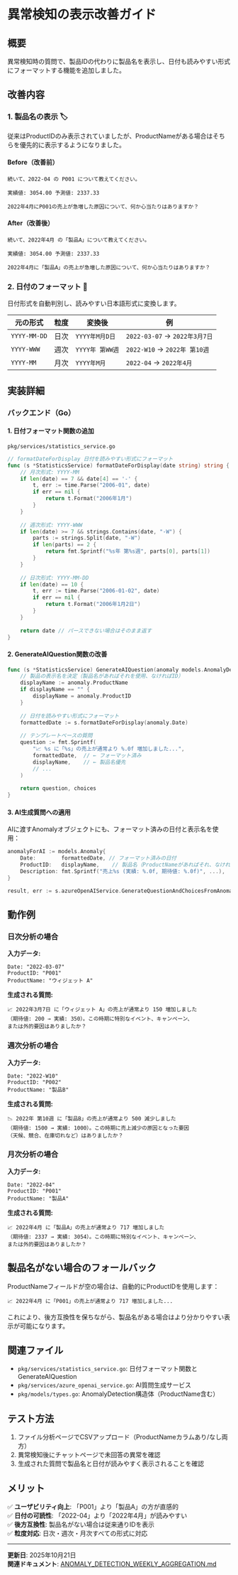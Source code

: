 # 異常検知の表示改善ガイド

## 概要
異常検知時の質問で、製品IDの代わりに製品名を表示し、日付も読みやすい形式にフォーマットする機能を追加しました。

## 改善内容

### 1. **製品名の表示** 🏷️
従来はProductIDのみ表示されていましたが、ProductNameがある場合はそちらを優先的に表示するようになりました。

#### Before（改善前）
```
続いて、2022-04 の P001 について教えてください。

実績値: 3054.00 予測値: 2337.33

2022年4月にP001の売上が急増した原因について、何か心当たりはありますか？
```

#### After（改善後）
```
続いて、2022年4月 の「製品A」について教えてください。

実績値: 3054.00 予測値: 2337.33

2022年4月に「製品A」の売上が急増した原因について、何か心当たりはありますか？
```

### 2. **日付のフォーマット** 📅

日付形式を自動判別し、読みやすい日本語形式に変換します。

| 元の形式 | 粒度 | 変換後 | 例 |
|---------|-----|--------|-----|
| `YYYY-MM-DD` | 日次 | `YYYY年M月D日` | `2022-03-07` → `2022年3月7日` |
| `YYYY-WWW` | 週次 | `YYYY年 第WW週` | `2022-W10` → `2022年 第10週` |
| `YYYY-MM` | 月次 | `YYYY年M月` | `2022-04` → `2022年4月` |

## 実装詳細

### バックエンド（Go）

#### 1. 日付フォーマット関数の追加
`pkg/services/statistics_service.go`

```go
// formatDateForDisplay 日付を読みやすい形式にフォーマット
func (s *StatisticsService) formatDateForDisplay(date string) string {
    // 月次形式: YYYY-MM
    if len(date) == 7 && date[4] == '-' {
        t, err := time.Parse("2006-01", date)
        if err == nil {
            return t.Format("2006年1月")
        }
    }
    
    // 週次形式: YYYY-WWW
    if len(date) >= 7 && strings.Contains(date, "-W") {
        parts := strings.Split(date, "-W")
        if len(parts) == 2 {
            return fmt.Sprintf("%s年 第%s週", parts[0], parts[1])
        }
    }
    
    // 日次形式: YYYY-MM-DD
    if len(date) == 10 {
        t, err := time.Parse("2006-01-02", date)
        if err == nil {
            return t.Format("2006年1月2日")
        }
    }
    
    return date // パースできない場合はそのまま返す
}
```

#### 2. GenerateAIQuestion関数の改善

```go
func (s *StatisticsService) GenerateAIQuestion(anomaly models.AnomalyDetection) (string, []string) {
    // 製品の表示名を決定（製品名があればそれを使用、なければID）
    displayName := anomaly.ProductName
    if displayName == "" {
        displayName = anomaly.ProductID
    }
    
    // 日付を読みやすい形式にフォーマット
    formattedDate := s.formatDateForDisplay(anomaly.Date)
    
    // テンプレートベースの質問
    question := fmt.Sprintf(
        "📈 %s に「%s」の売上が通常より %.0f 増加しました...",
        formattedDate,  // ← フォーマット済み
        displayName,    // ← 製品名優先
        // ...
    )
    
    return question, choices
}
```

#### 3. AI生成質問への適用

AIに渡すAnomalyオブジェクトにも、フォーマット済みの日付と表示名を使用：

```go
anomalyForAI := models.Anomaly{
    Date:        formattedDate, // フォーマット済みの日付
    ProductID:   displayName,    // 製品名（ProductNameがあればそれ、なければID）
    Description: fmt.Sprintf("売上%s (実績: %.0f, 期待値: %.0f)", ...),
}

result, err := s.azureOpenAIService.GenerateQuestionAndChoicesFromAnomaly(anomalyForAI)
```

## 動作例

### 日次分析の場合

**入力データ:**
```
Date: "2022-03-07"
ProductID: "P001"
ProductName: "ウィジェット A"
```

**生成される質問:**
```
📈 2022年3月7日 に「ウィジェット A」の売上が通常より 150 増加しました
（期待値: 200 → 実績: 350）。この時期に特別なイベント、キャンペーン、
または外的要因はありましたか？
```

### 週次分析の場合

**入力データ:**
```
Date: "2022-W10"
ProductID: "P002"
ProductName: "製品B"
```

**生成される質問:**
```
📉 2022年 第10週 に「製品B」の売上が通常より 500 減少しました
（期待値: 1500 → 実績: 1000）。この時期に売上減少の原因となった要因
（天候、競合、在庫切れなど）はありましたか？
```

### 月次分析の場合

**入力データ:**
```
Date: "2022-04"
ProductID: "P001"
ProductName: "製品A"
```

**生成される質問:**
```
📈 2022年4月 に「製品A」の売上が通常より 717 増加しました
（期待値: 2337 → 実績: 3054）。この時期に特別なイベント、キャンペーン、
または外的要因はありましたか？
```

## 製品名がない場合のフォールバック

ProductNameフィールドが空の場合は、自動的にProductIDを使用します：

```
📈 2022年4月 に「P001」の売上が通常より 717 増加しました...
```

これにより、後方互換性を保ちながら、製品名がある場合はより分かりやすい表示が可能になります。

## 関連ファイル

- `pkg/services/statistics_service.go`: 日付フォーマット関数とGenerateAIQuestion
- `pkg/services/azure_openai_service.go`: AI質問生成サービス
- `pkg/models/types.go`: AnomalyDetection構造体（ProductName含む）

## テスト方法

1. ファイル分析ページでCSVアップロード（ProductNameカラムあり/なし両方）
2. 異常検知後にチャットページで未回答の異常を確認
3. 生成された質問で製品名と日付が読みやすく表示されることを確認

## メリット

✅ **ユーザビリティ向上**: 「P001」より「製品A」の方が直感的  
✅ **日付の可読性**: 「2022-04」より「2022年4月」が読みやすい  
✅ **後方互換性**: 製品名がない場合は従来通りIDを表示  
✅ **粒度対応**: 日次・週次・月次すべての形式に対応

---

**更新日**: 2025年10月21日  
**関連ドキュメント**: [ANOMALY_DETECTION_WEEKLY_AGGREGATION.md](./ANOMALY_DETECTION_WEEKLY_AGGREGATION.md)
